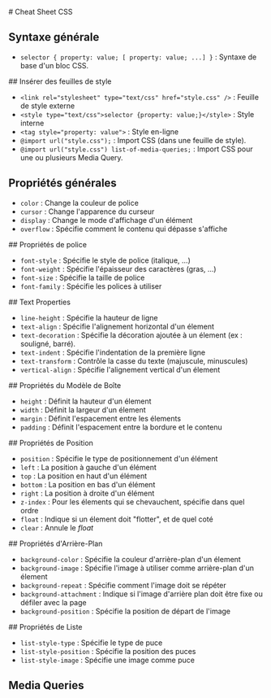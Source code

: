 # Cheat Sheet CSS

## Syntaxe générale
- `selector { property: value; [ property: value; ...] }` : Syntaxe de base d'un bloc CSS.

## Insérer des feuilles de style
- `<link rel="stylesheet" type="text/css" href="style.css" />` :	Feuille de style externe
- `<style type="text/css">selector {property: value;}</style>` :	Style interne
- `<tag style="property: value">` : Style en-ligne
- `@import url("style.css");` : Import CSS (dans une feuille de style).
- `@import url("style.css") list-of-media-queries;` : Import CSS pour une ou plusieurs Media Query.

## Propriétés générales
- `color` : Change la couleur de police
- `cursor` : Change l'apparence du curseur
- `display` : Change le mode d'affichage d'un élément
- `overflow` : Spécifie comment le contenu qui dépasse s'affiche

## Propriétés de police
- `font-style` : Spécifie le style de police (italique, ...)
- `font-weight` : Spécifie l'épaisseur des caractères (gras, ...)
- `font-size` : Spécifie la taille de police
- `font-family` : Spécifie les polices à utiliser

## Text Properties
- `line-height` : Spécifie la hauteur de ligne
- `text-align` : Spécifie l'alignement horizontal d'un élement
- `text-decoration` : Spécifie la décoration ajoutée à un élement (ex : souligné, barré).
- `text-indent` : Spécifie l'indentation de la première ligne
- `text-transform` : Contrôle la casse du texte (majuscule, minuscules)
- `vertical-align` : Spécifie l'alignement vertical d'un élement

## Propriétés du Modèle de Boîte
- `height` : Définit la hauteur d'un élement
- `width` : Définit la largeur d'un élement
- `margin` : Définit l'espacement entre les élements
- `padding` : Définit l'espacement entre la bordure et le contenu

## Propriétés de Position
- `position` : Spécifie le type de positionnement d'un élément
- `left` : La position à gauche d'un élément
- `top` : La position en haut d'un élément
- `bottom` : La position en bas d'un élément
- `right` : La position à droite d'un élément
- `z-index` : Pour les élements qui se chevauchent, spécifie dans quel ordre
- `float` : Indique si un élement doit "flotter", et de quel coté
- `clear` : Annule le _float_

## Propriétés d'Arrière-Plan
- `background-color` : Spécifie la couleur d'arrière-plan d'un élement
- `background-image` : Spécifie l'image à utiliser comme arrière-plan d'un élement
- `background-repeat` : Spécifie comment l'image doit se répéter
- `background-attachment` : Indique si l'image d'arrière plan doit être fixe ou défiler avec la page
- `background-position` : Spécifie la position de départ de l'image

## Propriétés de Liste
- `list-style-type` : Spécifie le type de puce
- `list-style-position` : Spécifie la position des puces
- `list-style-image` : Spécifie une image comme puce

## Media Queries
<!-- TODO Marin -->

